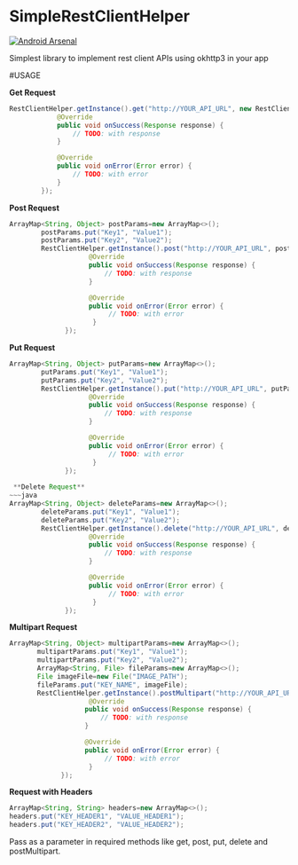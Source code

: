 # SimpleRestClientHelper
[![Android Arsenal](https://img.shields.io/badge/Android%20Arsenal-SimpleRestClientHelper-green.svg?style=true)](https://android-arsenal.com/details/1/4242)

Simplest library to implement  rest client APIs using okhttp3 in your app

#USAGE

**Get Request**
~~~java
RestClientHelper.getInstance().get("http://YOUR_API_URL", new RestClientListener<Response, Error>() {
            @Override
            public void onSuccess(Response response) {
                // TODO: with response
            }

            @Override
            public void onError(Error error) {
                // TODO: with error
            }
        });
~~~

**Post Request**
~~~java
ArrayMap<String, Object> postParams=new ArrayMap<>();
        postParams.put("Key1", "Value1");
        postParams.put("Key2", "Value2");
        RestClientHelper.getInstance().post("http://YOUR_API_URL", postParams, new RestClientListener<Response, Error>() {
                    @Override
                    public void onSuccess(Response response) {
                        // TODO: with response
                    }

                    @Override
                    public void onError(Error error) {
                         // TODO: with error
                     }
              });                                                                       
 ~~~
 
 **Put Request**
~~~java
ArrayMap<String, Object> putParams=new ArrayMap<>();
        putParams.put("Key1", "Value1");
        putParams.put("Key2", "Value2");
        RestClientHelper.getInstance().put("http://YOUR_API_URL", putParams, new RestClientListener<Response, Error>() {
                    @Override
                    public void onSuccess(Response response) {
                        // TODO: with response
                    }

                    @Override
                    public void onError(Error error) {
                         // TODO: with error
                     }
              });   
 
 **Delete Request**
~~~java
ArrayMap<String, Object> deleteParams=new ArrayMap<>();
        deleteParams.put("Key1", "Value1");
        deleteParams.put("Key2", "Value2");
        RestClientHelper.getInstance().delete("http://YOUR_API_URL", deleteParams, new RestClientListener<Response, Error>() {
                    @Override
                    public void onSuccess(Response response) {
                        // TODO: with response
                    }

                    @Override
                    public void onError(Error error) {
                         // TODO: with error
                     }
              });   
 ~~~
 
 **Multipart Request**
 ~~~java
 ArrayMap<String, Object> multipartParams=new ArrayMap<>();
        multipartParams.put("Key1", "Value1");
        multipartParams.put("Key2", "Value2");
        ArrayMap<String, File> fileParams=new ArrayMap<>();
        File imageFile=new File("IMAGE_PATH");
        fileParams.put("KEY_NAME", imageFile);
        RestClientHelper.getInstance().postMultipart("http://YOUR_API_URL", multipartParams, fileParams, new RestClientListener<Response, Error>() {
                     @Override
                    public void onSuccess(Response response) {
                        // TODO: with response
                    }

                    @Override
                    public void onError(Error error) {
                         // TODO: with error
                     }
              });   
  ~~~
  
  **Request with Headers**
  ~~~java
  ArrayMap<String, String> headers=new ArrayMap<>();
  headers.put("KEY_HEADER1", "VALUE_HEADER1");
  headers.put("KEY_HEADER2", "VALUE_HEADER2");
  ~~~
  Pass as a parameter in required methods like get, post, put, delete and postMultipart.
